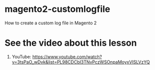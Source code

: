 # magento2-customlogfile
How to create a custom log file in Magento 2

# See the video about this lesson
1. YouTube: https://www.youtube.com/watch?v=3tsPaO_wDvk&list=PL98CDCbI3TNvPczWSOnpaMoyxVISLVzYQ

